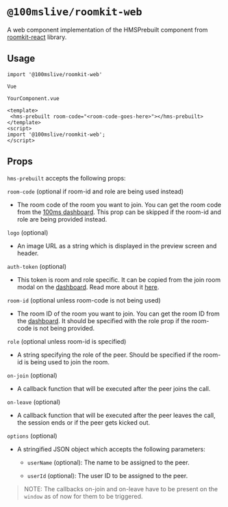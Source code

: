 # `@100mslive/roomkit-web`

A web component implementation of the HMSPrebuilt component from [roomkit-react](https://www.100ms.live/docs/javascript/v2/quickstart/prebuilt-quickstart) library.

## Usage

```
import '@100mslive/roomkit-web'

Vue

YourComponent.vue

<template>
 <hms-prebuilt room-code="<room-code-goes-here>"></hms-prebuilt>
</template>
<script>
import '@100mslive/roomkit-web';
</script>
```

## Props

`hms-prebuilt` accepts the following props:

`room-code` (optional if room-id and role are being used instead)
- The room code of the room you want to join. You can get the room code from the [100ms dashboard](https://dashboard.100ms.live). This prop can be skipped if the room-id and role are being provided instead.

`logo` (optional)
- An image URL as a string which is displayed in the preview screen and header.

`auth-token` (optional)
- This token is room and role specific. It can be copied from the join room modal on the [dashboard](https://dashboard.100ms.live). Read more about it [here](https://www.100ms.live/docs/get-started/v2/get-started/security-and-tokens#auth-token-for-client-sdks).

`room-id` (optional unless room-code is not being used)
- The room ID of the room you want to join. You can get the room ID from the [dashboard](https://dashboard.100ms.live). It should be specified with the role prop if the room-code is not being provided.

`role` (optional unless room-id is specified)
- A string specifying the role of the peer. Should be specified if the room-id is being used to join the room.

`on-join` (optional)
- A callback function that will be executed after the peer joins the call. 

`on-leave` (optional)
- A callback function that will be executed after the peer leaves the call, the session ends or if the peer gets kicked out.

`options` (optional)
- A stringified JSON object which accepts the following parameters:
    - `userName` (optional): The name to be assigned to the peer.

    - `userId` (optional): The user ID to be assigned to the peer.

> NOTE: The callbacks on-join and on-leave have to be present on the `window` as of now for them to be triggered.